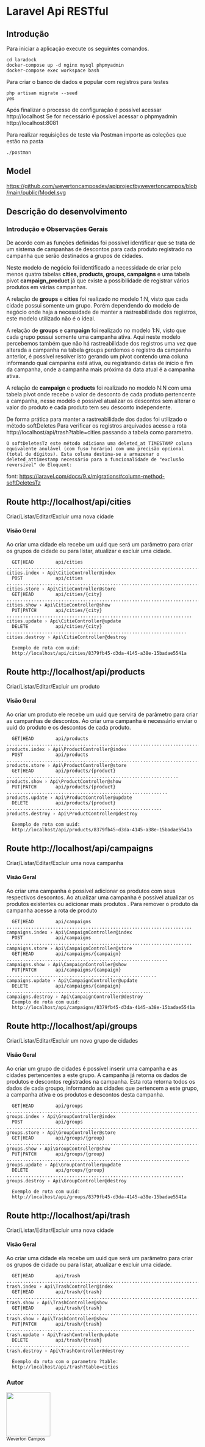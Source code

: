 # Laravel Api RESTful

## Introdução

Para iniciar a aplicação execute os seguintes comandos.

```
cd laradock 
docker-compose up -d nginx mysql phpmyadmin
docker-compose exec workspace bash 

```

Para criar o banco de dados e popular com registros para testes

```
php artisan migrate --seed
yes 

```
Após finalizar o processo de configuração é possível acessar http://localhost
Se for necessário é possível acessar o phpmyadmin http://localhost:8081

Para realizar requisições de teste via Postman importe as coleções que estão na pasta

```
./postman

```
## Model
https://github.com/wevertoncamposdev/apiprojectbywevertoncampos/blob/main/public/Model.svg

## Descrição do desenvolvimento
### Introdução e Observações Gerais

De acordo com as funções definidas foi possível identificar que se trata de um sistema de campanhas de descontos para cada produto registrado na campanha que serão destinados a grupos de cidades.

Neste modelo de negócio foi identificado a necessidade de criar pelo menos quatro tabelas **cities, products, groups, campaigns** e uma tabela pivot **campaign_product** já que existe a possibilidade de registrar vários produtos em várias campanhas.

A relação de **groups** e **cities** foi realizado no modelo 1:N, visto que cada cidade possui somente um grupo. Porém dependendo do modelo de negócio onde haja a necessidade de manter a rastreabilidade dos registros, este modelo utilizado não é o ideal.

A relação de **groups** e **campaign** foi realizado no modelo 1:N, visto que cada grupo possui somente uma campanha ativa. Aqui neste modelo percebemos também que não há rastreabilidade dos registros uma vez que alterada a campanha na tabela groups perdemos o registro da campanha anterior, é possível resolver isto gerando um pivot contendo uma coluna informando qual campanha está ativa, ou registrando datas de início e fim da campanha, onde a campanha mais próxima da data atual é a campanha ativa.

A relação de **campaign** e **products** foi realizado no modelo N:N  com uma tabela pivot onde recebe o valor de desconto de cada produto pertencente a campanha, nesse modelo é possível atualizar os descontos sem alterar o valor do produto e cada produto tem seu desconto independente.

De forma prática para manter a rastreabilidade dos dados foi utilizado o método softDeletes
Para verificar os registros arquivados acesse a rota http://localhost/api/trash?table=cities passando a tabela como parametro.

```
O softDeletesTz este método adiciona uma deleted_at TIMESTAMP coluna equivalente anulável (com fuso horário) com uma precisão opcional (total de dígitos). Esta coluna destina-se a armazenar o deleted_attimestamp necessário para a funcionalidade de "exclusão reversível" do Eloquent:
```
font: https://laravel.com/docs/9.x/migrations#column-method-softDeletesTz




## Route http://localhost/api/cities

Criar/Listar/Editar/Excluir uma nova cidade
#### Visão Geral
Ao criar uma cidade ela recebe um uuid que será um parâmetro para criar os grupos de cidade ou para listar, atualizar e excluir uma cidade.
```
  GET|HEAD        api/cities ............................................................................. cities.index › Api\CitieController@index  
  POST            api/cities ............................................................................. cities.store › Api\CitieController@store  
  GET|HEAD        api/cities/{city} ........................................................................ cities.show › Api\CitieController@show  
  PUT|PATCH       api/cities/{city} .................................................................... cities.update › Api\CitieController@update
  DELETE          api/cities/{city} .................................................................. cities.destroy › Api\CitieController@destroy 

  Exemplo de rota com uuid:
  http://localhost/api/cities/8379fb45-d3da-4145-a38e-15badae5541a

```

## Route http://localhost/api/products

Criar/Listar/Editar/Excluir um produto
#### Visão Geral
Ao criar um produto ele recebe um uuid que servirá de parâmetro para criar as campanhas de descontos.
Ao criar uma campanha é necessário enviar o uuid do produto e os descontos de cada produto.


```
  GET|HEAD        api/products ....................................................................... products.index › Api\ProductController@index  
  POST            api/products ....................................................................... products.store › Api\ProductController@store  
  GET|HEAD        api/products/{product} ............................................................... products.show › Api\ProductController@show  
  PUT|PATCH       api/products/{product} ........................................................... products.update › Api\ProductController@update  
  DELETE          api/products/{product} ......................................................... products.destroy › Api\ProductController@destroy  

  Exemplo de rota com uuid:
  http://localhost/api/products/8379fb45-d3da-4145-a38e-15badae5541a

```

## Route http://localhost/api/campaigns

Criar/Listar/Editar/Excluir uma nova campanha

#### Visão Geral
Ao criar uma campanha é possível adicionar os produtos com seus respectivos descontos. Ao atualizar uma campanha é possível atualizar os produtos existentes ou adicionar mais produtos . Para remover o produto da campanha acesse a rota de produto

```
  GET|HEAD        api/campaigns .................................................................... campaigns.index › Api\CampaignController@index  
  POST            api/campaigns .................................................................... campaigns.store › Api\CampaignController@store  
  GET|HEAD        api/campaigns/{campaign} ........................................................... campaigns.show › Api\CampaignController@show  
  PUT|PATCH       api/campaigns/{campaign} ....................................................... campaigns.update › Api\CampaignController@update  
  DELETE          api/campaigns/{campaign} ..................................................... campaigns.destroy › Api\CampaignController@destroy  
  Exemplo de rota com uuid:
  http://localhost/api/campaigns/8379fb45-d3da-4145-a38e-15badae5541a

```

## Route http://localhost/api/groups

Criar/Listar/Editar/Excluir um novo grupo de cidades

#### Visão Geral
Ao criar um grupo de cidades é possível inserir uma campanha e as cidades pertencentes a este grupo.
A campanha já retorna os dados de produtos e descontos registrados na campanha.
Esta rota retorna todos os dados de cada groupo, informando as cidades que pertencem a este grupo, a campanha ativa e os produtos e descontos desta campanha.


```
  GET|HEAD        api/groups ............................................................................. groups.index › Api\GroupController@index  
  POST            api/groups ............................................................................. groups.store › Api\GroupController@store  
  GET|HEAD        api/groups/{group} ....................................................................... groups.show › Api\GroupController@show  
  PUT|PATCH       api/groups/{group} ................................................................... groups.update › Api\GroupController@update  
  DELETE          api/groups/{group} ................................................................. groups.destroy › Api\GroupController@destroy 

  Exemplo de rota com uuid:
  http://localhost/api/groups/8379fb45-d3da-4145-a38e-15badae5541a

```

## Route http://localhost/api/trash

Criar/Listar/Editar/Excluir uma nova cidade
#### Visão Geral
Ao criar uma cidade ela recebe um uuid que será um parâmetro para criar os grupos de cidade ou para listar, atualizar e excluir uma cidade.
```
  GET|HEAD        api/trash ............................................................................... trash.index › Api\TrashController@index  
  GET|HEAD        api/trash/{trash} ......................................................................... trash.show › Api\TrashController@show
  GET|HEAD        api/trash/{trash} ......................................................................... trash.show › Api\TrashController@show  
  PUT|PATCH       api/trash/{trash} ..................................................................... trash.update › Api\TrashController@update  
  DELETE          api/trash/{trash} ................................................................... trash.destroy › Api\TrashController@destroy 

  Exemplo da rota com o parametro ?table:
  http://localhost/api/trash?table=cities

```




### Autor <br>
<img src="https://github.com/wevertoncamposdev.png" width=115><br><sub>Weverton Campos</sub>
